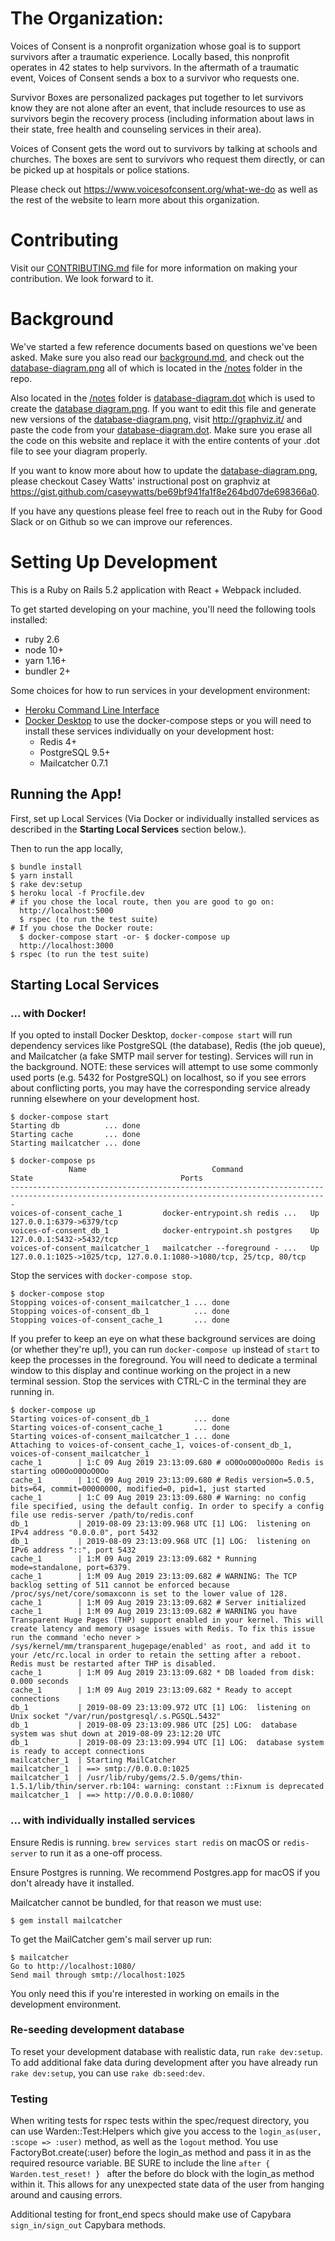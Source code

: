 # The Organization:

Voices of Consent is a nonprofit organization whose goal is to support survivors after a traumatic experience. Locally based, this nonprofit operates in 42 states to help survivors. In the aftermath of a traumatic event, Voices of Consent sends a box to a survivor who requests one.

Survivor Boxes are personalized packages put together to let survivors know they are not alone after an event, that include resources to use as survivors begin the recovery process (including information about laws in their state, free health and counseling services in their area).

Voices of Consent gets the word out to survivors by talking at schools and churches. The boxes are sent to survivors who request them directly, or can be picked up at hospitals or police stations.

Please check out https://www.voicesofconsent.org/what-we-do as well as the rest of the website to learn more about this organization.

# Contributing

Visit our [CONTRIBUTING.md](https://github.com/rubyforgood/voices-of-consent/blob/develop/CONTRIBUTING.md) file for more information on making your contribution. We look forward to it.


# Background
We've started a few reference documents based on questions we've been asked. Make sure you also read our [background.md](notes/background.md), and check out the [database-diagram.png](notes/database-diagram.png) all of which is located in the [/notes](notes) folder in the repo.

Also located in the [/notes](notes) folder is [database-diagram.dot](notes/database-diagram.dot) which is used to create the [database diagram.png](notes/database-diagram.png). If you want to edit this file and generate new versions of the [database-diagram.png](notes/database-diagram.png), visit http://graphviz.it/ and paste the code from your [database-diagram.dot](notes/database-diagram.dot). Make sure you erase all the code on this website and replace it with the entire contents of your .dot file to see your diagram properly.

If you want to know more about how to update the [database-diagram.png](notes/database-diagram.png), please checkout Casey Watts' instructional post on graphviz at https://gist.github.com/caseywatts/be69bf941fa1f8e264bd07de698366a0.

If you have any questions please feel free to reach out in the Ruby for Good Slack or on Github so we can improve our references.

# Setting Up Development

This is a Ruby on Rails 5.2 application with React + Webpack included.

To get started developing on your machine, you'll need the following tools installed:

* ruby 2.6
* node 10+
* yarn 1.16+
* bundler 2+

Some choices for how to run services in your development environment:
* [Heroku Command Line Interface](https://devcenter.heroku.com/categories/command-line)
* [Docker Desktop](https://www.docker.com/products/docker-desktop) to use the docker-compose steps or you will need to install these services individually on your development host:
    * Redis 4+
    * PostgreSQL 9.5+
    * Mailcatcher 0.7.1

## Running the App!

First, set up Local Services (Via Docker or individually installed services as described in the **Starting Local Services** section below.).

Then to run the app locally,

```
$ bundle install
$ yarn install
$ rake dev:setup
$ heroku local -f Procfile.dev
# if you chose the local route, then you are good to go on:
  http://localhost:5000
  $ rspec (to run the test suite)
# If you chose the Docker route:
  $ docker-compose start -or- $ docker-compose up
  http://localhost:3000
$ rspec (to run the test suite)
```

## Starting Local Services

### ... with Docker!

If you opted to install Docker Desktop, `docker-compose start` will run dependency services like PostgreSQL (the database), Redis (the job queue), and Mailcatcher (a fake SMTP mail server for testing). Services will run in the background. NOTE: these services will attempt to use some commonly used ports (e.g. 5432 for PostgreSQL) on localhost, so if you see errors about conflicting ports, you may have the corresponding service already running elsewhere on your development host.

```
$ docker-compose start
Starting db          ... done
Starting cache       ... done
Starting mailcatcher ... done

$ docker-compose ps
             Name                            Command               State                                 Ports
---------------------------------------------------------------------------------------------------------------------------------------------
voices-of-consent_cache_1         docker-entrypoint.sh redis ...   Up      127.0.0.1:6379->6379/tcp
voices-of-consent_db_1            docker-entrypoint.sh postgres    Up      127.0.0.1:5432->5432/tcp
voices-of-consent_mailcatcher_1   mailcatcher --foreground - ...   Up      127.0.0.1:1025->1025/tcp, 127.0.0.1:1080->1080/tcp, 25/tcp, 80/tcp
```

Stop the services with `docker-compose stop`.

```
$ docker-compose stop
Stopping voices-of-consent_mailcatcher_1 ... done
Stopping voices-of-consent_db_1          ... done
Stopping voices-of-consent_cache_1       ... done
```

If you prefer to keep an eye on what these background services are doing (or whether they're up!), you can run `docker-compose up` instead of `start` to keep the processes in the foreground. You will need to dedicate a terminal window to this display and continue working on the project in a new terminal session. Stop the services with CTRL-C in the terminal they are running in.

```
$ docker-compose up
Starting voices-of-consent_db_1          ... done
Starting voices-of-consent_cache_1       ... done
Starting voices-of-consent_mailcatcher_1 ... done
Attaching to voices-of-consent_cache_1, voices-of-consent_db_1, voices-of-consent_mailcatcher_1
cache_1        | 1:C 09 Aug 2019 23:13:09.680 # oO0OoO0OoO0Oo Redis is starting oO0OoO0OoO0Oo
cache_1        | 1:C 09 Aug 2019 23:13:09.680 # Redis version=5.0.5, bits=64, commit=00000000, modified=0, pid=1, just started
cache_1        | 1:C 09 Aug 2019 23:13:09.680 # Warning: no config file specified, using the default config. In order to specify a config file use redis-server /path/to/redis.conf
db_1           | 2019-08-09 23:13:09.968 UTC [1] LOG:  listening on IPv4 address "0.0.0.0", port 5432
db_1           | 2019-08-09 23:13:09.968 UTC [1] LOG:  listening on IPv6 address "::", port 5432
cache_1        | 1:M 09 Aug 2019 23:13:09.682 * Running mode=standalone, port=6379.
cache_1        | 1:M 09 Aug 2019 23:13:09.682 # WARNING: The TCP backlog setting of 511 cannot be enforced because /proc/sys/net/core/somaxconn is set to the lower value of 128.
cache_1        | 1:M 09 Aug 2019 23:13:09.682 # Server initialized
cache_1        | 1:M 09 Aug 2019 23:13:09.682 # WARNING you have Transparent Huge Pages (THP) support enabled in your kernel. This will create latency and memory usage issues with Redis. To fix this issue run the command 'echo never > /sys/kernel/mm/transparent_hugepage/enabled' as root, and add it to your /etc/rc.local in order to retain the setting after a reboot. Redis must be restarted after THP is disabled.
cache_1        | 1:M 09 Aug 2019 23:13:09.682 * DB loaded from disk: 0.000 seconds
cache_1        | 1:M 09 Aug 2019 23:13:09.682 * Ready to accept connections
db_1           | 2019-08-09 23:13:09.972 UTC [1] LOG:  listening on Unix socket "/var/run/postgresql/.s.PGSQL.5432"
db_1           | 2019-08-09 23:13:09.986 UTC [25] LOG:  database system was shut down at 2019-08-09 23:12:20 UTC
db_1           | 2019-08-09 23:13:09.994 UTC [1] LOG:  database system is ready to accept connections
mailcatcher_1  | Starting MailCatcher
mailcatcher_1  | ==> smtp://0.0.0.0:1025
mailcatcher_1  | /usr/lib/ruby/gems/2.5.0/gems/thin-1.5.1/lib/thin/server.rb:104: warning: constant ::Fixnum is deprecated
mailcatcher_1  | ==> http://0.0.0.0:1080/
```

### ... with individually installed services

Ensure Redis is running. `brew services start redis` on macOS or `redis-server` to run it as a one-off process.

Ensure Postgres is running. We recommend Postgres.app for macOS if you don't already have it installed.

Mailcatcher cannot be bundled, for that reason we must use:

```
$ gem install mailcatcher
```

To get the MailCatcher gem's mail server up run:

```
$ mailcatcher
Go to http://localhost:1080/
Send mail through smtp://localhost:1025
```

You only need this if you're interested in working on emails in the development environment.

### Re-seeding development database
To reset your development database with realistic data, run `rake dev:setup`. To add additional fake data during development after you have already run `rake dev:setup`, you can use `rake db:seed:dev`.


### Testing
When writing tests for rspec tests within the spec/request directory, you can use Warden::Test:Helpers
which give you access to the ```login_as(user, :scope => :user)``` method, as well as the ```logout``` method.
You use FactoryBot.create(:user) before the login_as method and pass it in as the required resource variable.
BE SURE to include the line ```after { Warden.test_reset! } ``` after the before do block with the login_as method
within it. This allows for any unexpected state data of the user from hanging around and causing errors.

Additional testing for front_end specs should make use of Capybara ```sign_in/sign_out``` Capybara methods.
